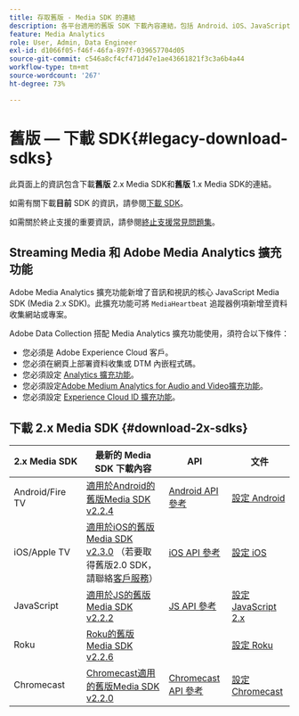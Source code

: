 ```yaml
---
title: 存取舊版 - Media SDK 的連結
description: 各平台適用的舊版 SDK 下載內容連結，包括 Android、iOS、JavaScript、Chromecast 和 Roku。
feature: Media Analytics
role: User, Admin, Data Engineer
exl-id: d1066f05-f46f-46fa-897f-039657704d05
source-git-commit: c546a8cf4cf471d47e1ae43661821f3c3a6b4a44
workflow-type: tm+mt
source-wordcount: '267'
ht-degree: 73%

---
```


# 舊版 — 下載 SDK{#legacy-download-sdks}

此頁面上的資訊包含下載&#x200B;**舊版** 2.x Media SDK和&#x200B;**舊版** 1.x Media SDK的連結。

如需有關下載&#x200B;**目前** SDK 的資訊，請參閱[下載 SDK](/help/getting-started/download-sdks.md)。

如需關於終止支援的重要資訊，請參閱[終止支援常見問題集](/help/additional-resources/end-of-support-faqs.md)。

## Streaming Media 和 Adobe Media Analytics 擴充功能

Adobe Media Analytics 擴充功能新增了音訊和視訊的核心 JavaScript Media SDK (Media 2.x SDK)。此擴充功能可將 `MediaHeartbeat` 追蹤器例項新增至資料收集網站或專案。

Adobe Data Collection 搭配 Media Analytics 擴充功能使用，須符合以下條件：
* 您必須是 Adobe Experience Cloud 客戶。
* 您必須在網頁上部署資料收集或 DTM 內嵌程式碼。
* 您必須設定 [Analytics 擴充功能](https://experienceleague.adobe.com/docs/experience-platform/tags/extensions/adobe/analytics/overview.html?lang=zh-Hant)。
* 您必須設定[Adobe Medium Analytics for Audio and Video擴充功能](https://experienceleague.adobe.com/docs/experience-platform/tags/extensions/client/media-analytics/overview.html)。
* 您必須設定 [Experience Cloud ID 擴充功能](https://experienceleague.adobe.com/docs/experience-platform/tags/extensions/adobe/id-service/overview.html?lang=zh=Hant)。

## 下載 2.x Media SDK {#download-2x-sdks}

| 2.x Media SDK | 最新的 Media SDK 下載內容 |  API   |  文件 |
| --- | --- | --- | --- |
| Android/Fire TV | [適用於Android的舊版Media SDK v2.2.4](https://github.com/Adobe-Marketing-Cloud/media-sdks/releases/tag/android-v2.2.4) | [Android API 參考](https://adobe-marketing-cloud.github.io/media-sdks/reference/android/) | [設定 Android](/help/legacy/media-sdk/setup/set-up-android.md) |
| iOS/Apple TV | [適用於iOS的舊版Media SDK v2.3.0](https://github.com/Adobe-Marketing-Cloud/media-sdks/releases/tag/ios-v2.3.0) （若要取得舊版2.0 SDK，請聯絡[客戶服務](https://helpx.adobe.com/tw/marketing-cloud/contact-support.html)） | [iOS API 參考](https://adobe-marketing-cloud.github.io/media-sdks/reference/ios/) | [設定 iOS](/help/legacy/media-sdk/setup/set-up-ios.md) |
| JavaScript | [適用於JS的舊版Media SDK v2.2.2](https://github.com/Adobe-Marketing-Cloud/media-sdks/releases/tag/js-v2.2.2) | [JS API 參考](https://adobe-marketing-cloud.github.io/media-sdks/reference/javascript/) | [設定 JavaScript 2.x](/help/legacy/media-sdk/setup/setup-javascript/set-up-js-2.md) |
| Roku | [Roku的舊版Media SDK v2.2.6](https://github.com/Adobe-Marketing-Cloud/media-sdks/releases/tag/roku-v2.2.6) | | [設定 Roku](/help/implementation/media-sdk/setup/set-up-roku.md) |
| Chromecast | [Chromecast適用的舊版Media SDK v2.2.0](https://github.com/Adobe-Marketing-Cloud/media-sdks/releases/tag/chromecast-v2.2.0) | [Chromecast API 參考](https://adobe-marketing-cloud.github.io/media-sdks/reference/chromecast/) | [設定 Chromecast](/help/implementation/media-sdk/setup/set-up-chromecast.md) |
